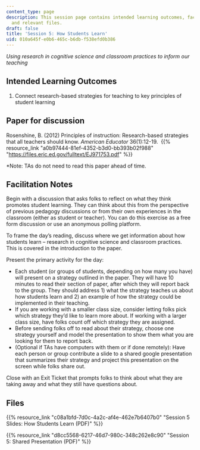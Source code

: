 ```yaml
---
content_type: page
description: This session page contains intended learning outcomes, facilitation notes,
  and relevant files.
draft: false
title: 'Session 5: How Students Learn'
uid: 010a645f-e0b6-465c-b6db-f538efd0b386
---
```

*Using research in cognitive science and classroom practices to inform our teaching*

## Intended Learning Outcomes

1. Connect research-based strategies for teaching to key principles of student learning

## Paper for discussion

Rosenshine, B. (2012) Principles of instruction: Research-based strategies that all teachers should know. *American Educator* 36(1):12-19.  {{% resource_link "a0b97444-81ef-4352-b3d0-bb393b02f988" "https://files.eric.ed.gov/fulltext/EJ971753.pdf" %}}

\*Note: TAs do not need to read this paper ahead of time.

## Facilitation Notes

Begin with a discussion that asks folks to reflect on what they think promotes student learning. They can think about this from the perspective of previous pedagogy discussions or from their own experiences in the classroom (either as student or teacher). You can do this exercise as a free form discussion or use an anonymous polling platform.

To frame the day’s reading, discuss where we get information about how students learn – research in cognitive science and classroom practices. This is covered in the introduction to the paper.

Present the primary activity for the day:

- Each student (or groups of students, depending on how many you have) will present on a strategy outlined in the paper. They will have 10 minutes to read their section of paper, after which they will report back to the group. They should address 1) what the strategy teaches us about how students learn and 2) an example of how the strategy could be implemented in their teaching. 
- If you are working with a smaller class size, consider letting folks pick which strategy they’d like to learn more about. If working with a larger class size, have folks count off which strategy they are assigned.
- Before sending folks off to read about their strategy, choose one strategy yourself and model the presentation to show them what you are looking for them to report back.
- (Optional if TAs have computers with them or if done remotely): Have each person or group contribute a slide to a shared google presentation that summarizes their strategy and project this presentation on the screen while folks share out.

Close with an Exit Ticket that prompts folks to think about what they are taking away and what they still have questions about.

## Files

{{% resource_link "c08a1bfd-7d0c-4a2c-af4e-462e7b6407b0" "Session 5 Slides: How Students Learn (PDF)" %}}

{{% resource_link "d8cc5568-6217-46d7-980c-348c262e8c90" "Session 5: Shared Presentation (PDF)" %}}